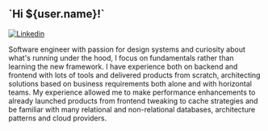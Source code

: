<h2> `Hi ${user.name}!`</h2>

[![Linkedin](https://img.shields.io/badge/LinkedIn-0077B5?style=for-the-badge&logo=linkedin&logoColor=white)](https://www.linkedin.com/in/joaofelipeleonello/)

Software engineer with passion for design systems and curiosity about what's running under the hood, I focus on fundamentals rather than learning the new framework. I have experience both on backend and frontend with lots of tools and delivered products from scratch, architecting solutions based on business requirements both alone and with horizontal teams. My experience allowed me to make performance enhancements to already launched products from frontend tweaking to cache strategies and be familiar with many relational and non-relational databases, architecture patterns and cloud providers.


<br>
